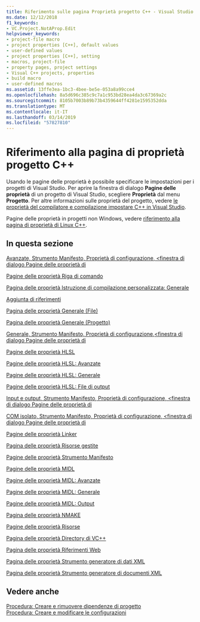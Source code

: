 ```yaml
---
title: Riferimento sulle pagina Proprietà progetto C++ - Visual Studio
ms.date: 12/12/2018
f1_keywords:
- VC.Project.NotAProp.Edit
helpviewer_keywords:
- project-file macro
- project properties [C++], default values
- user-defined values
- project properties [C++], setting
- macros, project-file
- property pages, project settings
- Visual C++ projects, properties
- build macro
- user-defined macros
ms.assetid: 13ffe3ea-1bc3-4bee-be5e-053a8a99cce4
ms.openlocfilehash: 8a5d696c385c9c7a1c953bd28ea4da3c67369a2c
ms.sourcegitcommit: 8105b7003b89b73b4359644ff4281e1595352dda
ms.translationtype: MT
ms.contentlocale: it-IT
ms.lasthandoff: 03/14/2019
ms.locfileid: "57827810"
---
```

# <a name="c-project-property-page-reference"></a>Riferimento alla pagina di proprietà progetto C++

Usando le pagine delle proprietà è possibile specificare le impostazioni per i progetti di Visual Studio. Per aprire la finestra di dialogo **Pagine delle proprietà** di un progetto di Visual Studio, scegliere **Proprietà** dal menu **Progetto**. Per altre informazioni sulle proprietà del progetto, vedere [le proprietà del compilatore e compilazione impostare C++ in Visual Studio](../working-with-project-properties.md).

Pagine delle proprietà in progetti non Windows, vedere [riferimento alla pagina di proprietà di Linux C++](../../linux/prop-pages-linux.md).

## <a name="in-this-section"></a>In questa sezione

[Avanzate, Strumento Manifesto, Proprietà di configurazione, \<finestra di dialogo Pagine delle proprietà di <nomeprogetto>](advanced-manifest-tool.md)

[Pagine delle proprietà Riga di comando](command-line-property-pages.md)

[Pagina delle proprietà Istruzione di compilazione personalizzata: Generale](custom-build-step-property-page-general.md)

[Aggiunta di riferimenti](../adding-references-in-visual-cpp-projects.md)

[Pagina delle proprietà Generale (File)](general-property-page-file.md)

[Pagina delle proprietà Generale (Progetto)](general-property-page-project.md)

[Generale, Strumento Manifesto, Proprietà di configurazione,\<finestra di dialogo Pagine delle proprietà di <nomeprogetto>](general-manifest-tool-configuration-properties.md)

[Pagine delle proprietà HLSL](hlsl-property-pages.md)

[Pagine delle proprietà HLSL: Avanzate](hlsl-property-pages-advanced.md)

[Pagine delle proprietà HLSL: Generale](hlsl-property-pages-general.md)

[Pagine delle proprietà HLSL: File di output](hlsl-property-pages-output-files.md)

[Input e output, Strumento Manifesto, Proprietà di configurazione, \<finestra di dialogo Pagine delle proprietà di <nomeprogetto>](input-and-output-manifest-tool.md)

[COM isolato, Strumento Manifesto, Proprietà di configurazione, \<finestra di dialogo Pagine delle proprietà di <nomeprogetto>](isolated-com-manifest-tool.md)

[Pagine delle proprietà Linker](linker-property-pages.md)

[Pagina delle proprietà Risorse gestite](managed-resources-property-page.md)

[Pagine delle proprietà Strumento Manifesto](manifest-tool-property-pages.md)

[Pagine delle proprietà MIDL](midl-property-pages.md)

[Pagine delle proprietà MIDL: Avanzate](midl-property-pages-advanced.md)

[Pagine delle proprietà MIDL: Generale](midl-property-pages-general.md)

[Pagine delle proprietà MIDL: Output](midl-property-pages-output.md)

[Pagina delle proprietà NMAKE](nmake-property-page.md)

[Pagine delle proprietà Risorse](resources-property-pages.md)

[Pagina delle proprietà Directory di VC++](vcpp-directories-property-page.md)

[Pagina delle proprietà Riferimenti Web](web-references-property-page.md)

[Pagina delle proprietà Strumento generatore di dati XML](xml-data-generator-tool-property-page.md)

[Pagina delle proprietà Strumento generatore di documenti XML](xml-document-generator-tool-property-pages.md)

## <a name="see-also"></a>Vedere anche

[Procedura: Creare e rimuovere dipendenze di progetto](/visualstudio/ide/how-to-create-and-remove-project-dependencies)<br>
[Procedura: Creare e modificare le configurazioni](/visualstudio/ide/how-to-create-and-edit-configurations)

